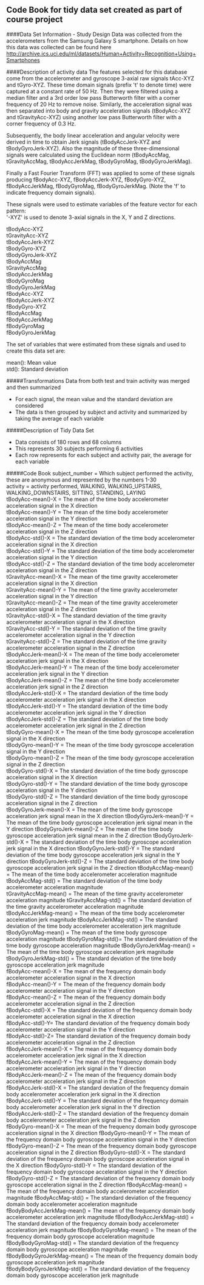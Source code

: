 Code Book for tidy data set created as part of course project
-------------------------------------------------------------

####Data Set Information - Study Design
Data was collected from the accelerometers from the Samsung Galaxy S smartphone.
Details on how this data was collected can be found here  
http://archive.ics.uci.edu/ml/datasets/Human+Activity+Recognition+Using+Smartphones

####Description of activity data
The features selected for this database come from the accelerometer and gyroscope 3-axial raw signals tAcc-XYZ and tGyro-XYZ. These time domain signals (prefix 't' to denote time) were captured at a constant rate of 50 Hz. Then they were filtered using a median filter and a 3rd order low pass Butterworth filter with a corner frequency of 20 Hz to remove noise. Similarly, the acceleration signal was then separated into body and gravity acceleration signals (tBodyAcc-XYZ and tGravityAcc-XYZ) using another low pass Butterworth filter with a corner frequency of 0.3 Hz. 

Subsequently, the body linear acceleration and angular velocity were derived in time to obtain Jerk signals (tBodyAccJerk-XYZ and tBodyGyroJerk-XYZ). Also the magnitude of these three-dimensional signals were calculated using the Euclidean norm (tBodyAccMag, tGravityAccMag, tBodyAccJerkMag, tBodyGyroMag, tBodyGyroJerkMag). 

Finally a Fast Fourier Transform (FFT) was applied to some of these signals producing fBodyAcc-XYZ, fBodyAccJerk-XYZ, fBodyGyro-XYZ, fBodyAccJerkMag, fBodyGyroMag, fBodyGyroJerkMag. (Note the 'f' to indicate frequency domain signals). 

These signals were used to estimate variables of the feature vector for each pattern:  
'-XYZ' is used to denote 3-axial signals in the X, Y and Z directions.

tBodyAcc-XYZ  
tGravityAcc-XYZ  
tBodyAccJerk-XYZ  
tBodyGyro-XYZ  
tBodyGyroJerk-XYZ  
tBodyAccMag  
tGravityAccMag  
tBodyAccJerkMag  
tBodyGyroMag  
tBodyGyroJerkMag  
fBodyAcc-XYZ  
fBodyAccJerk-XYZ  
fBodyGyro-XYZ  
fBodyAccMag  
fBodyAccJerkMag  
fBodyGyroMag  
fBodyGyroJerkMag  

The set of variables that were estimated from these signals and used to create this data set are: 

mean(): Mean value  
std(): Standard deviation  

#####Transformations
Data from both test and train activity was merged and then summarized  
* For each signal, the mean value and the standard deviation are considered
* The data is then grouped by subject and activity and summarized by taking the average of each variable


#####Description of Tidy Data Set
* Data consists of 180 rows and 68 columns
* This represents 30 subjects performing 6 activities
* Each row represents for each subject and activity pair, the average for each variable

#####Code Book
subject_number = Which subject performed the activity, these are anonymous and represented by the numbers 1-30  
activity = activity performed, WALKING, WALKING_UPSTAIRS, WALKING_DOWNSTAIRS, SITTING, STANDING, LAYING  
tBodyAcc-mean()-X = The mean of the time body accelerometer acceleration signal in the X direction  
tBodyAcc-mean()-Y = The mean of the time body accelerometer acceleration signal in the Y direction  
tBodyAcc-mean()-Z = The mean of the time body accelerometer acceleration signal in the Z direction  
tBodyAcc-std()-X = The standard deviation of the time body accelerometer acceleration signal in the X direction   
tBodyAcc-std()-Y = The standard deviation of the time body accelerometer acceleration signal in the Y direction  
tBodyAcc-std()-Z = The standard deviation of the time body accelerometer acceleration signal in the Z direction  
tGravityAcc-mean()-X = The mean of the time gravity accelerometer acceleration signal in the X direction  
tGravityAcc-mean()-Y = The mean of the time gravity accelerometer acceleration signal in the Y direction  
tGravityAcc-mean()-Z = The mean of the time gravity accelerometer acceleration signal in the Z direction  
tGravityAcc-std()-X = The standard deviation of the time gravity accelerometer acceleration signal in the X direction  
tGravityAcc-std()-Y = The standard deviation of the time gravity accelerometer acceleration signal in the Y direction  
tGravityAcc-std()-Z = The standard deviation of the time gravity accelerometer acceleration signal in the Z direction  
tBodyAccJerk-mean()-X = The mean of the time body accelerometer acceleration jerk signal in the X direction  
tBodyAccJerk-mean()-Y = The mean of the time body accelerometer acceleration jerk signal in the Y direction  
tBodyAccJerk-mean()-Z = The mean of the time body accelerometer acceleration jerk signal in the Z direction  
tBodyAccJerk-std()-X = The standard deviation of the time body accelerometer acceleration jerk signal in the X direction  
tBodyAccJerk-std()-Y = The standard deviation of the time body accelerometer acceleration jerk signal in the Y direction  
tBodyAccJerk-std()-Z = The standard deviation of the time body accelerometer acceleration jerk signal in the Z direction  
tBodyGyro-mean()-X = The mean of the time body gyroscope acceleration signal in the X direction  
tBodyGyro-mean()-Y = The mean of the time body gyroscope acceleration signal in the Y direction  
tBodyGyro-mean()-Z = The mean of the time body gyroscope acceleration signal in the Z direction  
tBodyGyro-std()-X = The standard deviation of the time body gyroscope acceleration signal in the X direction  
tBodyGyro-std()-Y = The standard deviation of the time body gyroscope acceleration signal in the Y direction  
tBodyGyro-std()-Z = The standard deviation of the time body gyroscope acceleration signal in the Z direction  
tBodyGyroJerk-mean()-X = The mean of the time body gyroscope acceleration jerk signal mean in the X direction 
tBodyGyroJerk-mean()-Y = The mean of the time body gyroscope acceleration jerk signal mean in the Y direction 
tBodyGyroJerk-mean()-Z = The mean of the time body gyroscope acceleration jerk signal mean in the Z direction 
tBodyGyroJerk-std()-X = The standard deviation of the time body gyroscope acceleration jerk signal in the X direction 
tBodyGyroJerk-std()-Y = The standard deviation of the time body gyroscope acceleration jerk signal in the Y direction 
tBodyGyroJerk-std()-Z = The standard deviation of the time body gyroscope acceleration jerk signal in the Z direction 
tBodyAccMag-mean() = The mean of the time body accelerometer acceleration magnitude  
tBodyAccMag-std() = The standard deviation of the time body accelerometer acceleration magnitude  
tGravityAccMag-mean() = The mean of the time gravity accelerometer acceleration magnitude 
tGravityAccMag-std() = The standard deviation of the time gravity accelerometer acceleration magnitude  
tBodyAccJerkMag-mean() = The mean of the time body accelerometer acceleration jerk magnitude
tBodyAccJerkMag-std() = The standard deviation of the time body accelerometer acceleration jerk magnitude
tBodyGyroMag-mean() = The mean of the time body gyroscope acceleration magnitude
tBodyGyroMag-std()= The standard deviation of the time body gyroscope acceleration magnitude
tBodyGyroJerkMag-mean() = The mean of the time body gyroscope acceleration jerk magnitude
tBodyGyroJerkMag-std() = The standard deviation of the time body gyroscope acceleration jerk magnitude  
fBodyAcc-mean()-X = The mean of the frequency domain body accelerometer acceleration signal in the X direction  
fBodyAcc-mean()-Y = The mean of the frequency domain body accelerometer acceleration signal in the Y direction  
fBodyAcc-mean()-Z = The mean of the frequency domain body accelerometer acceleration signal in the Z direction  
fBodyAcc-std()-X = The standard deviation of the frequency domain body accelerometer acceleration signal in the X direction  
fBodyAcc-std()-Y= The standard deviation of the frequency domain body accelerometer acceleration signal in the Y direction  
fBodyAcc-std()-Z= The standard deviation of the frequency domain body accelerometer acceleration signal in the Z direction  
fBodyAccJerk-mean()-X = The mean of the frequency domain body accelerometer acceleration jerk signal in the X direction   
fBodyAccJerk-mean()-Y = The mean of the frequency domain body accelerometer acceleration jerk signal in the Y direction   
fBodyAccJerk-mean()-Z = The mean of the frequency domain body accelerometer acceleration jerk signal in the Z direction   
fBodyAccJerk-std()-X = The standard deviation of the frequency domain body accelerometer acceleration jerk signal in the X direction   
fBodyAccJerk-std()-Y = The standard deviation of the frequency domain body accelerometer acceleration jerk signal in the Y direction   
fBodyAccJerk-std()-Z = The standard deviation of the frequency domain body accelerometer acceleration jerk signal in the Z direction   
fBodyGyro-mean()-X = The mean of the frequency domain body gyroscope acceleration signal in the X direction 
fBodyGyro-mean()-Y = The mean of the frequency domain body gyroscope acceleration signal in the Y direction 
fBodyGyro-mean()-Z = The mean of the frequency domain body gyroscope acceleration signal in the Z direction 
fBodyGyro-std()-X = The standard deviation of the frequency domain body gyroscope acceleration signal in the X direction 
fBodyGyro-std()-Y = The standard deviation of the frequency domain body gyroscope acceleration signal in the Y direction 
fBodyGyro-std()-Z = The standard deviation of the frequency domain body gyroscope acceleration signal in the Z direction 
fBodyAccMag-mean() = The mean of the frequency domain body accelerometer acceleration magnitude
fBodyAccMag-std() = The standard deviation of the frequency domain body accelerometer acceleration magnitude
fBodyBodyAccJerkMag-mean() = The mean of the frequency domain body accelerometer acceleration jerk magnitude
fBodyBodyAccJerkMag-std() = The standard deviation of the frequency domain body accelerometer acceleration jerk magnitude
fBodyBodyGyroMag-mean() = The mean of the frequency domain body gyroscope acceleration magnitude  
fBodyBodyGyroMag-std() = The standard deviation of the frequency domain body gyroscope acceleration magnitude  
fBodyBodyGyroJerkMag-mean() = The mean of the frequency domain body gyroscope acceleration jerk magnitude  
fBodyBodyGyroJerkMag-std() = The standard deviation of the frequency domain body gyroscope acceleration jerk magnitude  


